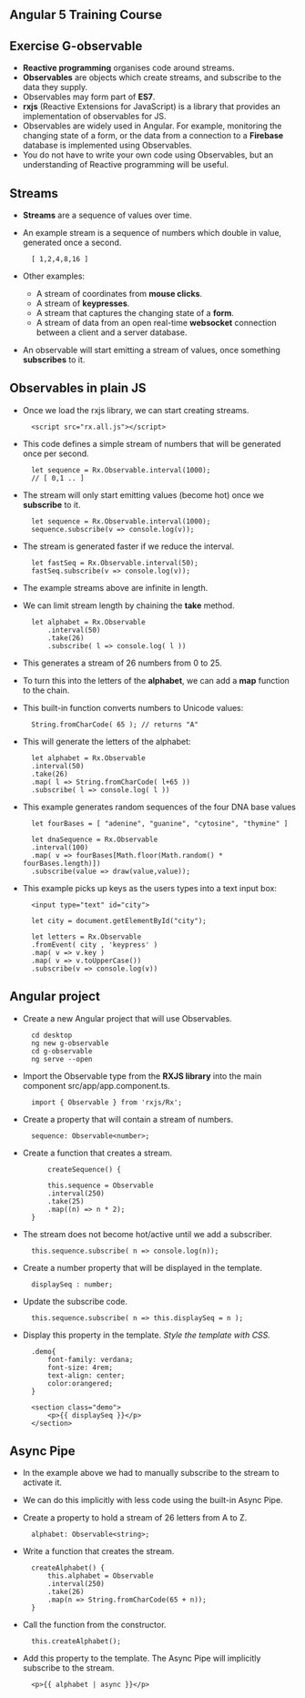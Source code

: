 ## Angular 5 Training Course
## Exercise G-observable
  
- **Reactive programming** organises code around streams.
- **Observables** are objects which create streams, and subscribe to the data they supply.
- Observables may form part of **ES7**.
- **rxjs** (Reactive Extensions for JavaScript) is a library that provides an implementation of observables for JS.
- Observables are widely used in Angular. For example, monitoring the changing state of a form, or the data from a connection to a **Firebase** database is implemented using Observables.
- You do not have to write your own code using Observables, but an understanding of Reactive programming will be useful. 

## Streams

- **Streams** are a sequence of values over time.
- An example stream is a sequence of numbers which double in value, generated once a second.

		[ 1,2,4,8,16 ]
		 
- Other examples:
	- A stream of coordinates from **mouse clicks**.
	- A stream of **keypresses**.
	- A stream that captures the changing state of a **form**.
	- A stream of data from an open real-time **websocket** connection between a client and a server database.

- An observable will start emitting a stream of values, once something **subscribes** to it.

## Observables in plain JS

- Once we load the rxjs library, we can start creating streams.

		<script src="rx.all.js"></script>
		
- This code defines a simple stream of numbers that will be generated once per second.

		let sequence = Rx.Observable.interval(1000);
		// [ 0,1 .. ]
		
- The stream will only start emitting values (become hot)  once we **subscribe** to it.

		let sequence = Rx.Observable.interval(1000);
		sequence.subscribe(v => console.log(v));
		
- The stream is generated faster if we reduce the interval.

		let fastSeq = Rx.Observable.interval(50);
		fastSeq.subscribe(v => console.log(v));
		
- The example streams above are infinite in length. 
- We can limit stream length by chaining the **take** method.
		
		let alphabet = Rx.Observable
			.interval(50)
			.take(26)
			.subscribe( l => console.log( l ))
			
- This generates a stream of 26 numbers from 0 to 25.
- To turn this into the letters of the **alphabet**, we can add a **map** function to the chain.
- This built-in function converts numbers to Unicode values:

		String.fromCharCode( 65 ); // returns "A"
		
- This will generate the letters of the alphabet:
		
		let alphabet = Rx.Observable
		.interval(50)
		.take(26)
		.map( l => String.fromCharCode( l+65 ))
		.subscribe( l => console.log( l ))
		
- This example generates random sequences of the four DNA base values

		let fourBases = [ "adenine", "guanine", "cytosine", "thymine" ]
	
		let dnaSequence = Rx.Observable
		.interval(100)
		.map( v => fourBases[Math.floor(Math.random() * fourBases.length)])
		.subscribe(value => draw(value,value));
		
- This example picks up keys as the users types into a text input box:

		<input type="text" id="city">
				
		let city = document.getElementById("city");
		
		let letters = Rx.Observable
		.fromEvent( city , 'keypress' )
		.map( v => v.key )
		.map( v => v.toUpperCase())
		.subscribe(v => console.log(v))
	
## Angular project

- Create a new Angular project that will use Observables.

		cd desktop
		ng new g-observable
		cd g-observable
		ng serve --open
		
- Import the Observable type from the **RXJS library** into the main component src/app/app.component.ts.

		import { Observable } from 'rxjs/Rx';

- Create a property that will contain a stream of numbers.

		sequence: Observable<number>;
		
- Create a function that creates a stream.

		    createSequence() {

	        this.sequence = Observable
	        .interval(250)
	        .take(25)
	        .map((n) => n * 2);
	    }
	    
- The stream does not become hot/active until we add a subscriber.

		this.sequence.subscribe( n => console.log(n));
		
- Create a number property that will be displayed in the template.

		displaySeq : number;
		
- Update the subscribe code.

		this.sequence.subscribe( n => this.displaySeq = n );
		
- Display this property in the template. *Style the template with CSS.*

		.demo{
		    font-family: verdana;
		    font-size: 4rem;
		    text-align: center;
		    color:orangered;
		}
				
		<section class="demo">
			<p>{{ displaySeq }}</p>
		</section>
		
## Async Pipe

- In the example above we had to manually subscribe to the stream to activate it.
- We can do this implicitly with less code using the built-in Async Pipe.
- Create a property to hold a stream of 26 letters from A to Z.

		alphabet: Observable<string>;
		
- Write a function that creates the stream.

	    createAlphabet() {
	        this.alphabet = Observable
	        .interval(250)
	        .take(26)
	        .map(n => String.fromCharCode(65 + n));
	    }
	    
- Call the function from the constructor.

		this.createAlphabet();
		
- Add this property to the template. The Async Pipe will implicitly subscribe to the stream.

		<p>{{ alphabet | async }}</p>
